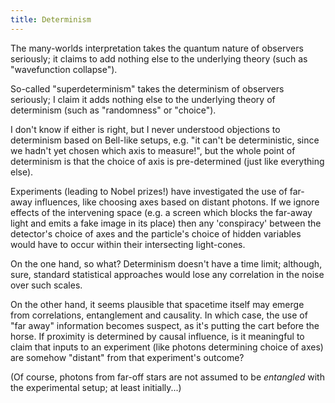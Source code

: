 ```yaml
---
title: Determinism
---
```


The many-worlds interpretation takes the quantum nature of observers seriously;
it claims to add nothing else to the underlying theory (such as "wavefunction
collapse").

So-called "superdeterminism" takes the determinism of observers seriously; I
claim it adds nothing else to the underlying theory of determinism (such as
"randomness" or "choice").

I don't know if either is right, but I never understood objections to
determinism based on Bell-like setups, e.g. "it can't be deterministic, since we
hadn't yet chosen which axis to measure!", but the whole point of determinism is
that the choice of axis is pre-determined (just like everything else).

Experiments (leading to Nobel prizes!) have investigated the use of far-away
influences, like choosing axes based on distant photons. If we ignore effects of
the intervening space (e.g. a screen which blocks the far-away light and emits a
fake image in its place) then any 'conspiracy' between the detector's choice of
axes and the particle's choice of hidden variables would have to occur within
their intersecting light-cones.

On the one hand, so what? Determinism doesn't have a time limit; although, sure,
standard statistical approaches would lose any correlation in the noise over
such scales.

On the other hand, it seems plausible that spacetime itself may emerge from
correlations, entanglement and causality. In which case, the use of "far away"
information becomes suspect, as it's putting the cart before the horse. If
proximity is determined by causal influence, is it meaningful to claim that
inputs to an experiment (like photons determining choice of axes) are somehow
"distant" from that experiment's outcome?

(Of course, photons from far-off stars are not assumed to be *entangled* with
the experimental setup; at least initially...)
